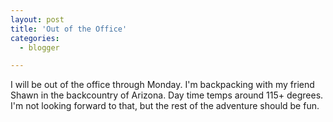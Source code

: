 ```yaml
---
layout: post
title: 'Out of the Office'
categories:
  - blogger

---
```


I will be out of the office through Monday.  I'm backpacking with my friend Shawn in the backcountry of Arizona.  Day time temps around 115+ degrees.  I'm not looking forward to that, but the rest of the adventure should be fun.

